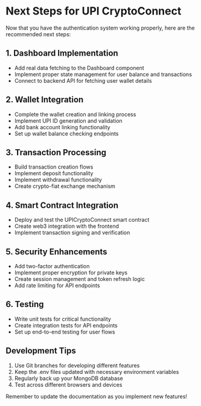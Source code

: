 # Next Steps for UPI CryptoConnect

Now that you have the authentication system working properly, here are the recommended next steps:

## 1. Dashboard Implementation

- Add real data fetching to the Dashboard component
- Implement proper state management for user balance and transactions
- Connect to backend API for fetching user wallet details

## 2. Wallet Integration

- Complete the wallet creation and linking process
- Implement UPI ID generation and validation
- Add bank account linking functionality
- Set up wallet balance checking endpoints

## 3. Transaction Processing

- Build transaction creation flows
- Implement deposit functionality
- Implement withdrawal functionality
- Create crypto-fiat exchange mechanism

## 4. Smart Contract Integration

- Deploy and test the UPICryptoConnect smart contract
- Create web3 integration with the frontend
- Implement transaction signing and verification

## 5. Security Enhancements

- Add two-factor authentication
- Implement proper encryption for private keys
- Create session management and token refresh logic
- Add rate limiting for API endpoints

## 6. Testing

- Write unit tests for critical functionality
- Create integration tests for API endpoints
- Set up end-to-end testing for user flows

## Development Tips

1. Use Git branches for developing different features
2. Keep the .env files updated with necessary environment variables
3. Regularly back up your MongoDB database
4. Test across different browsers and devices

Remember to update the documentation as you implement new features!
